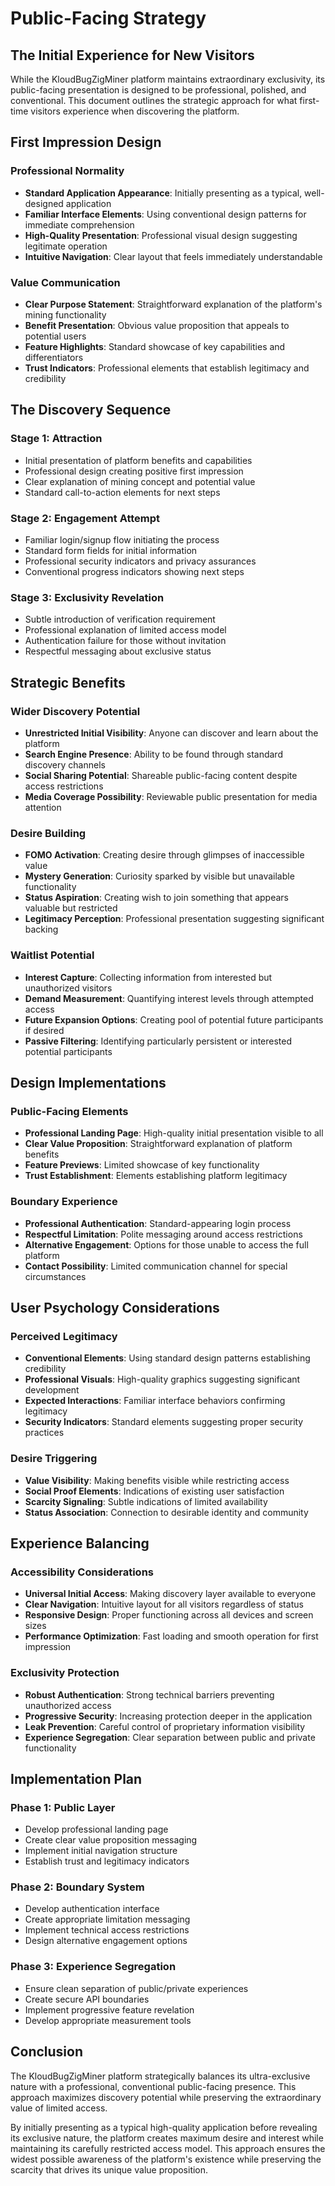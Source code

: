 # Public-Facing Strategy

## The Initial Experience for New Visitors

While the KloudBugZigMiner platform maintains extraordinary exclusivity, its public-facing presentation is designed to be professional, polished, and conventional. This document outlines the strategic approach for what first-time visitors experience when discovering the platform.

## First Impression Design

### Professional Normality
- **Standard Application Appearance**: Initially presenting as a typical, well-designed application
- **Familiar Interface Elements**: Using conventional design patterns for immediate comprehension
- **High-Quality Presentation**: Professional visual design suggesting legitimate operation
- **Intuitive Navigation**: Clear layout that feels immediately understandable

### Value Communication
- **Clear Purpose Statement**: Straightforward explanation of the platform's mining functionality
- **Benefit Presentation**: Obvious value proposition that appeals to potential users
- **Feature Highlights**: Standard showcase of key capabilities and differentiators
- **Trust Indicators**: Professional elements that establish legitimacy and credibility

## The Discovery Sequence

### Stage 1: Attraction
- Initial presentation of platform benefits and capabilities
- Professional design creating positive first impression
- Clear explanation of mining concept and potential value
- Standard call-to-action elements for next steps

### Stage 2: Engagement Attempt
- Familiar login/signup flow initiating the process
- Standard form fields for initial information
- Professional security indicators and privacy assurances
- Conventional progress indicators showing next steps

### Stage 3: Exclusivity Revelation
- Subtle introduction of verification requirement
- Professional explanation of limited access model
- Authentication failure for those without invitation
- Respectful messaging about exclusive status

## Strategic Benefits

### Wider Discovery Potential
- **Unrestricted Initial Visibility**: Anyone can discover and learn about the platform
- **Search Engine Presence**: Ability to be found through standard discovery channels
- **Social Sharing Potential**: Shareable public-facing content despite access restrictions
- **Media Coverage Possibility**: Reviewable public presentation for media attention

### Desire Building
- **FOMO Activation**: Creating desire through glimpses of inaccessible value
- **Mystery Generation**: Curiosity sparked by visible but unavailable functionality
- **Status Aspiration**: Creating wish to join something that appears valuable but restricted
- **Legitimacy Perception**: Professional presentation suggesting significant backing

### Waitlist Potential
- **Interest Capture**: Collecting information from interested but unauthorized visitors
- **Demand Measurement**: Quantifying interest levels through attempted access
- **Future Expansion Options**: Creating pool of potential future participants if desired
- **Passive Filtering**: Identifying particularly persistent or interested potential participants

## Design Implementations

### Public-Facing Elements
- **Professional Landing Page**: High-quality initial presentation visible to all
- **Clear Value Proposition**: Straightforward explanation of platform benefits
- **Feature Previews**: Limited showcase of key functionality
- **Trust Establishment**: Elements establishing platform legitimacy

### Boundary Experience
- **Professional Authentication**: Standard-appearing login process
- **Respectful Limitation**: Polite messaging around access restrictions
- **Alternative Engagement**: Options for those unable to access the full platform
- **Contact Possibility**: Limited communication channel for special circumstances

## User Psychology Considerations

### Perceived Legitimacy
- **Conventional Elements**: Using standard design patterns establishing credibility
- **Professional Visuals**: High-quality graphics suggesting significant development
- **Expected Interactions**: Familiar interface behaviors confirming legitimacy
- **Security Indicators**: Standard elements suggesting proper security practices

### Desire Triggering
- **Value Visibility**: Making benefits visible while restricting access
- **Social Proof Elements**: Indications of existing user satisfaction
- **Scarcity Signaling**: Subtle indications of limited availability
- **Status Association**: Connection to desirable identity and community

## Experience Balancing

### Accessibility Considerations
- **Universal Initial Access**: Making discovery layer available to everyone
- **Clear Navigation**: Intuitive layout for all visitors regardless of status
- **Responsive Design**: Proper functioning across all devices and screen sizes
- **Performance Optimization**: Fast loading and smooth operation for first impression

### Exclusivity Protection
- **Robust Authentication**: Strong technical barriers preventing unauthorized access
- **Progressive Security**: Increasing protection deeper in the application
- **Leak Prevention**: Careful control of proprietary information visibility
- **Experience Segregation**: Clear separation between public and private functionality

## Implementation Plan

### Phase 1: Public Layer
- Develop professional landing page
- Create clear value proposition messaging
- Implement initial navigation structure
- Establish trust and legitimacy indicators

### Phase 2: Boundary System
- Develop authentication interface
- Create appropriate limitation messaging
- Implement technical access restrictions
- Design alternative engagement options

### Phase 3: Experience Segregation
- Ensure clean separation of public/private experiences
- Create secure API boundaries
- Implement progressive feature revelation
- Develop appropriate measurement tools

## Conclusion

The KloudBugZigMiner platform strategically balances its ultra-exclusive nature with a professional, conventional public-facing presence. This approach maximizes discovery potential while preserving the extraordinary value of limited access.

By initially presenting as a typical high-quality application before revealing its exclusive nature, the platform creates maximum desire and interest while maintaining its carefully restricted access model. This approach ensures the widest possible awareness of the platform's existence while preserving the scarcity that drives its unique value proposition.